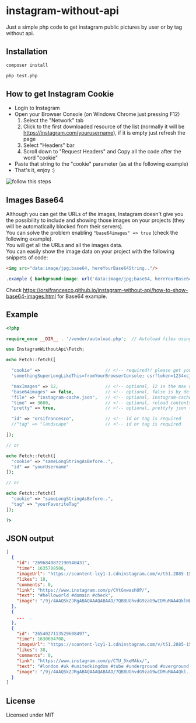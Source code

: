 # instagram-without-api

Just a simple php code to get instagram public pictures by user or by tag without api.

## Installation

```bash
composer install

php test.php
```

## How to get Instagram Cookie

- Login to Instagram
- Open your Browser Console (on Windows Chrome just pressing F12)
  1. Select the "Network" tab
  2. Click to the first downloaded resource of the list (normally it will be https://instagram.com/yourusername), if it is empty just refresh the page 
  3. Select "Headers" bar
  4. Scroll down to "Request Headers" and Copy all the code after the word "cookie"
- Paste that string to the "cookie" parameter (as at the following example)
- That's it, enjoy :)

![follow this steps](https://user-images.githubusercontent.com/6490641/140643878-d96877a4-b8ac-402d-a977-681f6dda83f4.png "follow this steps")

## Images Base64
Although you can get the URLs of the images, Instagram doesn't give you the possibility to include and showing those images on your projects (they will be automatically blocked from their servers).\
You can solve the problem enabling `"base64images" => true` (check the following example).\
You will get all the URLs and all the images data.\
You can easily show the image data on your project with the following snippets of code:

```html
<img src="data:image/jpg;base64, hereYourBase64String.."/>
```
```css
.example { background-image: url('data:image/jpg;base64, hereYourBase64String..'); }
```

Check https://orsifrancesco.github.io/instagram-without-api/how-to-show-base64-images.html for Base64 example.

## Example

```php
<?php

require_once __DIR__ . '/vendor/autoload.php';  // Autoload files using Composer autoload

use InstagramWithoutApi\Fetch;

echo Fetch::fetch([

  "cookie" =>                         // <!-- required!! please get your cookie from your browser console
  'somethingSuperLongLikeThis=fromYourBrowserConsole; csrftoken=1234xcj5; fbm_124024574287414=base_domain=.instagram.com; shbid="12383\0543952162074\054166446......."',

  "maxImages" => 12,                  // <!-- optional, 12 is the max number
  "base64images" => false,            // <!-- optional, false is by default, includes images base64 in the json output, it is pretty heavy
  "file" => "instagram-cache.json",   // <!-- optional, instagram-cache.json is by default
  "time" => 3600,                     // <!-- optional, reload contents after 3600 seconds by default
  "pretty" => true,                   // <!-- optional, prettyfy json true/false

  "id" => "orsifrancesco",            // <!-- id or tag is required
  //"tag" => "landscape"              // <!-- id or tag is required

]);

// or

echo Fetch::fetch([
  "cookie" => "sameLongStringAsBefore..",
  "id" => "yourUsername"
]); 

// or

echo Fetch::fetch([
  "cookie" => "sameLongStringAsBefore..",
  "tag" => "yourFavoriteTag"
]);

?>
```

## JSON output

```json
[
  {
    "id": "2696840872190940431",
    "time": 1635708506,
    "imageUrl": "https://scontent-lcy1-1.cdninstagram.com/v/t51.2885-15/e35/p1080x1080/249938862_1214260935751176_32...",
    "likes": 18,
    "comments": 0,
    "link": "https://www.instagram.com/p/CVtGnwashUP/",
    "text": "#helloworld #domain #check",
    "image": "/9j/4AAQSkZJRgABAQAAAQABAAD/7QB8UGhvdG9zaG9wIDMuMAA4QklNBAQAAAAAAGA............."
  },
  {
    ...
  },
  {
    "id": "2654027113529608497",
    "time": 1630604708,
    "imageUrl": "https://scontent-lcy1-1.cdninstagram.com/v/t51.2885-15/e35/p1080x1080/241221239_8640769...",
    "likes": 38,
    "comments": 0,
    "link": "https://www.instagram.com/p/CTU_5keMAkx/",
    "text": "#london #uk #unitedkingdom #tube #underground #overground #sunrise #morning #morningvibes #sky #metro #line #prospective",
    "image": "/9j/4AAQSkZJRgABAQAAAQABAAD/7QB8UGhvdG9zaG9wIDMuMAA4Qkl..........."
  }
]
```

## License

Licensed under MIT